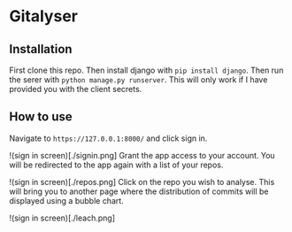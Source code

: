 # Gitalyser
## Installation
First clone this repo. Then install django with `pip install django`. Then run the serer with `python manage.py runserver`. This will only work if I have provided you with the client secrets.

## How to use
Navigate to `https://127.0.0.1:8000/` and click sign in. 

!(sign in screen)[./signin.png]
Grant the app access to your account. You will be redirected to the app again with a list of your repos.
 
!(sign in screen)[./repos.png]
Click on the repo you wish to analyse. This will bring you to another page where the distribution of commits will be displayed using a bubble chart. 

!(sign in screen)[./leach.png]
